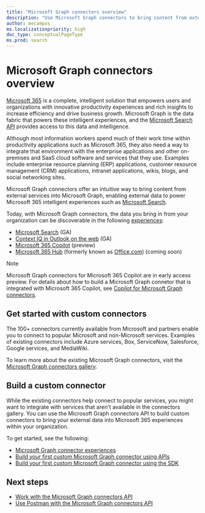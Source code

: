 ```yaml
---
title: "Microsoft Graph connectors overview"
description: "Use Microsoft Graph connectors to bring content from external services into Microsoft Graph, enabling external data to power Microsoft 365 intelligent experiences."
author: mecampos
ms.localizationpriority: high
doc_type: conceptualPageType
ms.prod: search
---
```


# Microsoft Graph connectors overview

[Microsoft 365](https://www.microsoft.com/microsoft-365) is a complete, intelligent solution that empowers users and organizations with innovative productivity experiences and rich insights to increase efficiency and drive business growth. Microsoft Graph is the data fabric that powers these intelligent experiences, and the [Microsoft Search API](graph/api/resources/indexing-api-overview) provides access to this data and intelligence.

Although most information workers spend much of their work time within productivity applications such as Microsoft 365, they also need a way to integrate that environment with the enterprise applications and other on-premises and SaaS cloud software and services that they use. Examples include enterprise resource planning (ERP) applications, customer resource management (CRM) applications, intranet applications, wikis, blogs, and social networking sites.

Microsoft Graph connectors offer an intuitive way to bring content from external services into Microsoft Graph, enabling external data to power Microsoft 365 intelligent experiences such as [Microsoft Search](microsoftsearch/connectors-overview).

Today, with Microsoft Graph connectors, the data you bring in from your organization can be discoverable in the following [experiences](/graph/connecting-external-content-experiences):
- [Microsoft Search](microsoftsearch/overview-microsoft-search) (GA)
- [Context IQ in Outlook on the web](https://techcommunity.microsoft.com/t5/microsoft-365-blog/microsoft-editor-using-context-iq-in-outlook-on-the-web-and-word/ba-p/3643497) (GA)
- [Microsoft 365 Copilot](https://blogs.microsoft.com/blog/2023/03/16/introducing-microsoft-365-copilot-your-copilot-for-work/) (preview)
- [Microsoft 365 Hub](https://office.com) (formerly known as [Office.com](https://office.com)) (coming soon)

>[!NOTE]
>Microsoft Graph connectors for Microsoft 365 Copilot are in early access preview. For details about how to build a Microsoft Graph connetor that is integrated with Microsoft 365 Copilot, see [Copilot for Microsoft Graph connectors](connecting-external-content-experiences#Copilot). 

## Get started with custom connectors

The 100+ connectors currently available from Microsoft and partners enable you to connect to popular Microsoft and non-Microsoft services. Examples of existing connectors include Azure services, Box, ServiceNow, Salesforce, Google services, and MediaWiki.

To learn more about the existing Microsoft Graph connectors, visit the [Microsoft Graph connectors gallery](https://www.microsoft.com/microsoft-search/connectors/).

## Build a custom connector

While the existing connectors help connect to popular services, you might want to integrate with services that aren't available in the connectors gallery. You can use the Microsoft Graph connectors API to build custom connectors to bring your external data into Microsoft 365 experiences within your organization.

To get started, see the following:

- [Microsoft Graph connector experiences](connecting-external-content-experiences) 
- [Build your first custom Microsoft Graph connector using APIs](connecting-external-content-build-quickstart.yml)
- [Build your first custom Microsoft Graph connector using the SDK](/graph/custom-connector-sdk-sample-overview)

## Next steps

* [Work with the Microsoft Graph connectors API](connecting-external-content-connectors-api-overview.md)
* [Use Postman with the Microsoft Graph connectors API](connecting-external-content-connectors-api-postman.md)
